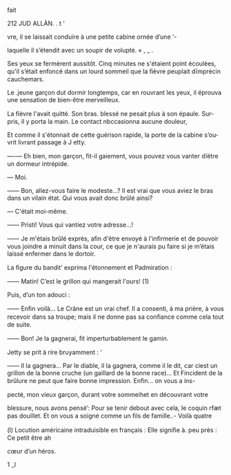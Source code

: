     

fait


212 JUD ALLÀN. . t '

vre, il se laissait conduire à une petite cabine ornée d’une   ‘-

laquelle il s’étendit avec un soupir de volupté. « , _ .

Ses yeux se fermèrent aussitôt. Cinq minutes ne s'étaient point écoulées,
qu'il s’était enfoncé dans un lourd sommeil que la ﬁèvre peuplait dïmprécin
cauchemars.

Le .jeune garçon dut dormir longtemps, car en rouvrant les yeux, il
éprouva une sensation de bien-être merveilleux.

La ﬁèvre l'avait quitté. Son bras. blessé ne pesait plus à son épaule. Sur-
pris, il y porta la main. Le contact nbccasionna aucune douleur,

Et comme il s'étonnait de cette guérison rapide, la porte de la cabine s’ou-
vrit livrant passage à J etty.

—-— Eh bien, mon garçon, ﬁt-il gaiement, vous pouvez vous vanter dïëtre
un dormeur intrépide.

— Moi.

—— Bon, allez-vous faire le modeste...? Il est vrai que vous aviez le bras
dans un vilain état. Qui vous avait donc brûlé ainsi?

— C'était moi-même.

—— Pristi! Vous qui vantiez votre adresse...!

—— Je m'étais brûlé exprès, aﬁn d'être envoyé à l'inﬁrmerie et de pouvoir
vous joindre a minuit dans la cour, ce que je n'aurais pu faire si je m’étais
laissé enfermer dans le dortoir.

La ﬁgure du bandit’ exprima l'étonnement et Padmiration :

—— Matin! C’est le grillon qui mangerait l'ours! (1)

Puis, d’un ton adouci :

—— Enﬁn voilà... Le Crâne est un vrai chef. Il a consenti, à ma prière, à
vous recevoir dans sa troupe; mais il ne donne pas sa conﬁance comme cela
tout de suite.

—— Bon! Je la gagnerai, ﬁt imperturbablement le gamin.

Jetty se prit à rire bruyamment : '

—— Il la gagnera... Par le diable, il la gagnera, comme il le dit, car ciest
un grillon de la bonne cruche (un gaillard de la bonne race)... Et Fincident
de la brûlure ne peut que faire bonne impression. Enﬁn... on vous a ins-

pecté, mon vieux garçon, durant votre sommeihet en découvrant votre

blessure, nous avons pensé‘: Pour se tenir debout avec cela, le coquin rfæt
pas douillet. Et on vous a soigné comme un ﬁls de famille..- Voilà quatre

(l) Locution américaine intraduisible en français : Elle signiﬁe à. peu près : Ce petit être ah

cœur d’un héros.

    

 

1
_l


